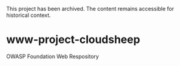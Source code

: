 This project has been archived. The content remains accessible for historical context.

# www-project-cloudsheep
OWASP Foundation Web Respository
